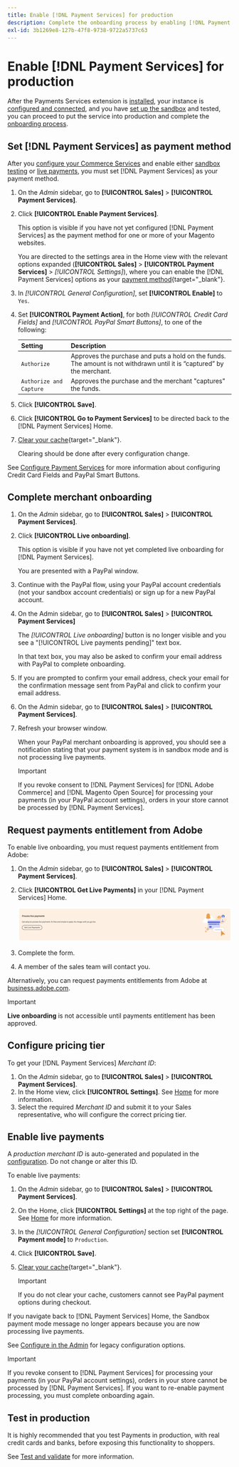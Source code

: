 ```yaml
---
title: Enable [!DNL Payment Services] for production
description: Complete the onboarding process by enabling [!DNL Payment Services] for production.
exl-id: 3b1269e8-127b-47f8-9738-9722a5737c63
---
```

# Enable [!DNL Payment Services] for production

After the Payments Services extension is [installed](install.md), your instance is [configured and connected](connect.md), and you have [set up the sandbox](sandbox.md) and tested, you can proceed to put the service into production and complete the [onboarding process](onboard.md).

## Set [!DNL Payment Services] as payment method

After you [configure your Commerce Services](connect.md#configure-commerce-services) and enable either [sandbox testing](sandbox.md#enable-sandbox-testing) or [live payments](#enable-live-payments), you must set [!DNL Payment Services] as your payment method.

1. On the _Admin_ sidebar, go to **[!UICONTROL Sales]** > **[!UICONTROL Payment Services]**.
1. Click **[!UICONTROL Enable Payment Services]**.

   This option is visible if you have not yet configured [!DNL Payment Services] as the payment method for one or more of your Magento websites.

   You are directed to the settings area in the Home view with the relevant options expanded (**[!UICONTROL Sales]** > **[!UICONTROL Payment Services]** > _[!UICONTROL Settings]_), where you can enable the [!DNL Payment Services] options as your [payment method](https://docs.magento.com/user-guide/configuration/sales/payment-methods.html){target="_blank"}.

1. In _[!UICONTROL General Configuration]_, set **[!UICONTROL Enable]** to `Yes`.
1. Set **[!UICONTROL Payment Action]**, for both _[!UICONTROL Credit Card Fields]_ and _[!UICONTROL PayPal Smart Buttons]_, to one of the following:

   |Setting|Description|
   |---|---|
   | `Authorize`  |  Approves the purchase and puts a hold on the funds. The amount is not withdrawn until it is “captured” by the merchant. |
   | `Authorize and Capture`  | Approves the purchase and the merchant "captures" the funds. |

1. Click **[!UICONTROL Save]**.
1. Click **[!UICONTROL Go to Payment Services]** to be directed back to the [!DNL Payment Services] Home.
1. [Clear your cache](https://docs.magento.com/user-guide/system/cache-management.html){target="_blank"}.

   Clearing should be done after every configuration change.

See [Configure Payment Services](settings.md) for more information about configuring Credit Card Fields and PayPal Smart Buttons.

## Complete merchant onboarding

1. On the _Admin_ sidebar, go to **[!UICONTROL Sales]** > **[!UICONTROL Payment Services]**.
1. Click **[!UICONTROL Live onboarding]**.

   This option is visible if you have not yet completed live onboarding for [!DNL Payment Services].

   You are presented with a PayPal window.

1. Continue with the PayPal flow, using your PayPal account credentials (not your sandbox account credentials) or sign up for a new PayPal account.
1. On the Admin sidebar, go to **[!UICONTROL Sales]** > **[!UICONTROL Payment Services]**

   The _[!UICONTROL Live onboarding]_ button is no longer visible and you see a "[!UICONTROL Live payments pending]" text box.

   In that text box, you may also be asked to confirm your email address with PayPal to complete onboarding.

1. If you are prompted to confirm your email address, check your email for the confirmation message sent from PayPal and click to confirm your email address.
1. On the Admin sidebar, go to **[!UICONTROL Sales]** > **[!UICONTROL Payment Services]**.
1. Refresh your browser window.

   When your PayPal merchant onboarding is approved, you should see a notification stating that your payment system is in sandbox mode and is not processing live payments.

   >[!IMPORTANT]
   >
   >If you revoke consent to [!DNL Payment Services] for [!DNL Adobe Commerce] and [!DNL Magento Open Source] for processing your payments (in your PayPal account settings), orders in your store cannot be processed by [!DNL Payment Services].

## Request payments entitlement from Adobe

To enable live onboarding, you must request payments entitlement from Adobe:

1. On the _Admin_ sidebar, go to **[!UICONTROL Sales]** > **[!UICONTROL Payment Services]**.
1. Click **[!UICONTROL Get Live Payments]** in your [!DNL Payment Services] Home.

   ![Request entitlements](assets/request-entitlements.png)

1. Complete the form.
1. A member of the sales team will contact you.

Alternatively, you can request payments entitlements from Adobe at [business.adobe.com](https://business.adobe.com/resources/payment-services.html).

>[!IMPORTANT]
>
>**Live onboarding** is not accessible until payments entitlement has been approved.

## Configure pricing tier

To get your [!DNL Payment Services] _Merchant ID_:


1. On the _Admin_ sidebar, go to **[!UICONTROL Sales]** > **[!UICONTROL Payment Services]**.
1. In the Home view, click **[!UICONTROL Settings]**. See [Home](payments-home.md) for more information.
1. Select the required _Merchant ID_ and submit it to your Sales representative, who will configure the correct pricing tier.

## Enable live payments

A _production merchant ID_ is auto-generated and populated in the [configuration](configure-admin.md). Do not change or alter this ID.

To enable live payments:

1. On the _Admin_ sidebar, go to **[!UICONTROL Sales]** > **[!UICONTROL Payment Services]**.
1. On the Home, click **[!UICONTROL Settings]** at the top right of the page. See [Home](payments-home.md) for more information.
1. In the _[!UICONTROL General Configuration]_ section set **[!UICONTROL Payment mode]** to `Production`.
1. Click **[!UICONTROL Save]**.
1. [Clear your cache](https://docs.magento.com/user-guide/system/cache-management.html){target="_blank"}.

   >[!IMPORTANT]
   >
   >If you do not clear your cache, customers cannot see PayPal payment options during checkout.

If you navigate back to [!DNL Payment Services] Home, the Sandbox payment mode message no longer appears because you are now processing live payments.

See [Configure in the Admin](configure-admin.md) for legacy configuration options.

>[!IMPORTANT]
>
>If you revoke consent to [!DNL Payment Services] for processing your payments (in your PayPal account settings), orders in your store cannot be processed by [!DNL Payment Services]. If you want to re-enable payment processing, you must complete onboarding again.

## Test in production

It is highly recommended that you test Payments in production, with real credit cards and banks, before exposing this functionality to shoppers.

See [Test and validate](test-validate.md) for more information.
